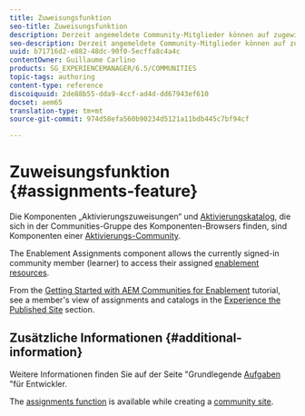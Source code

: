 ```yaml
---
title: Zuweisungsfunktion
seo-title: Zuweisungsfunktion
description: Derzeit angemeldete Community-Mitglieder können auf zugewiesene Ressourcen für die Aktivierung zugreifen
seo-description: Derzeit angemeldete Community-Mitglieder können auf zugewiesene Ressourcen für die Aktivierung zugreifen
uuid: b71716d2-e882-48dc-90f0-5ecffa8c4a4c
contentOwner: Guillaume Carlino
products: SG_EXPERIENCEMANAGER/6.5/COMMUNITIES
topic-tags: authoring
content-type: reference
discoiquuid: 2de88b55-dda9-4ccf-ad4d-dd67943ef610
docset: aem65
translation-type: tm+mt
source-git-commit: 974d58efa560b90234d5121a11bdb445c7bf94cf

---
```



# Zuweisungsfunktion {#assignments-feature}

Die Komponenten „Aktivierungszuweisungen“ und [Aktivierungskatalog](/help/communities/catalog.md), die sich in der Communities-Gruppe des Komponenten-Browsers finden, sind Komponenten einer [Aktivierungs-Community](/help/communities/overview.md#enablement-community).

The Enablement Assignments component allows the currently signed-in community member (learner) to access their assigned [enablement resources](/help/communities/resources.md).

From the [Getting Started with AEM Communities for Enablement](/help/communities/getting-started-enablement.md) tutorial, see a member&#39;s view of assignments and catalogs in the [Experience the Published Site](/help/communities/enablement-published-site.md) section.

## Zusätzliche Informationen {#additional-information}

Weitere Informationen finden Sie auf der Seite &quot;Grundlegende [Aufgaben](/help/communities/essentials-assignments.md) &quot;für Entwickler.

The [assignments function](/help/communities/functions.md#assignments-function) is available while creating a [community site](/help/communities/sites-console.md).
